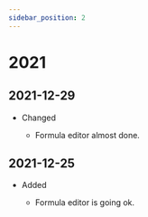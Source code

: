 ```yaml
---
sidebar_position: 2
---
```


# 2021



## 2021-12-29

- Changed

  - Formula editor almost done.


## 2021-12-25

- Added

  - Formula editor is going ok.


